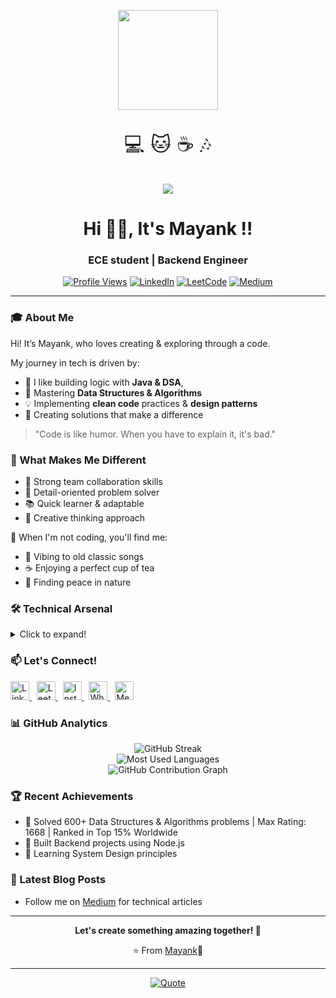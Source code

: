 
<p align="center">
  <img src="https://media.giphy.com/media/LmNwrBhejkK9EFP504/giphy.gif" height="160"/>
</p>

<p align="center" style="font-size: 2rem;">
  💻 🐱 ☕ 🎶
</p>

<p align="center">
  <img src="https://readme-typing-svg.demolab.com?font=Comic+Neue&size=30&pause=1000&color=F7A700&width=420&lines=Welcome+to+Mayank's+Tea+Club!;Find?+Java,+DSA,+and+tea!" />
</p>


<h1 align="center"> Hi 🙋‍♂️, It's Mayank !! </h1>
<h3 align="center">ECE student | Backend Engineer </h3>

<div align="center">
  
  [![Profile Views](https://komarev.com/ghpvc/?username=mayank1327&label=Profile%20views&color=0e75b6&style=flat)](https://github.com/mayank1327)
  [![LinkedIn](https://img.shields.io/badge/LinkedIn-Connect-blue)](https://linkedin.com/in/mayank1327)
  [![LeetCode](https://img.shields.io/badge/LeetCode-Profile-orange)](https://leetcode.com/mayank1327/)
  [![Medium](https://img.shields.io/badge/Medium-Follow-green)](https://medium.com/@mayank1327)
  
</div>

---

###  🎓 About Me

Hi! It’s Mayank, who loves creating & exploring through a code.

My journey in tech is driven by:
- 🔭 I like building logic with **Java & DSA**,
- 🌱 Mastering **Data Structures & Algorithms**
- 💡 Implementing **clean code** practices & **design patterns**
- 🎯 Creating solutions that make a difference

> "Code is like humor. When you have to explain it, it's bad." 

### 👀 What Makes Me Different

- 🤝 Strong team collaboration skills
- 🎯 Detail-oriented problem solver
- 📚 Quick learner & adaptable
- 💭 Creative thinking approach


🥂 When I'm not coding, you'll find me:

- 🎵 Vibing to old classic songs
- ☕ Enjoying a perfect cup of tea
- 🌿 Finding peace in nature

### 🛠 Technical Arsenal

<details>
<summary>Click to expand!</summary>

#### Programming Languages
```
- Java (Advanced)
- JavaScript (Proficient)
- C++ (Intermediate)
```

#### Web Development
```
Frontend:
- React.js
- HTML5 & CSS3
- Material-UI
- Tailwind CSS
- Bootstrap

Backend:
- Node.js
- Express.js
- RESTful APIs
```

#### Databases
```
- MongoDB
- MySQL
```

#### Tools & Technologies
```
- Git & GitHub
- Postman
- VS Code
- Eclipse
```

#### Computer Science Fundamentals
```
- Data Structures
- Algorithms
- Object-Oriented Programming
- Design Patterns
- System Design (Basic)
```
</details>

### 📫 Let's Connect!

<p align="left">
  <!-- LinkedIn -->
  <a href="https://linkedin.com/in/mayank1327" target="_blank">
    <img src="https://raw.githubusercontent.com/rahuldkjain/github-profile-readme-generator/master/src/images/icons/Social/linked-in-alt.svg" alt="LinkedIn" height="30" width="30"/>
  </a>
  &nbsp;
  <!-- LeetCode -->
  <a href="https://leetcode.com/mayank1327/" target="_blank">
    <img src="https://upload.wikimedia.org/wikipedia/commons/1/19/LeetCode_logo_black.png" alt="LeetCode" height="30" width="30"/>
  </a>
  &nbsp;
  <!-- Instagram -->
  <a href="https://instagram.com/kanaporwal_" target="_blank">
    <img src="https://upload.wikimedia.org/wikipedia/commons/a/a5/Instagram_icon.png" alt="Instagram" height="30" width="30"/>
  </a>
&nbsp;
  <!-- WhatsApp -->
  <a href="https://wa.me/917898951327" target="_blank">
    <img src="https://upload.wikimedia.org/wikipedia/commons/6/6b/WhatsApp.svg" alt="WhatsApp" height="30" width="30"/>
  </a>
  &nbsp;
  <!-- Medium -->
  <a href="https://medium.com/@mayank1327" target="_blank">
    <img src="https://cdn.iconscout.com/icon/free/png-256/medium-47-433633.png" alt="Medium" height="30" width="30"/>
  </a>
</p>

### 📊 GitHub Analytics

<div align="center">

  <!-- GitHub Streak Stats -->
  <img src="https://github-readme-streak-stats.herokuapp.com/?user=mayank1327&theme=radical&hide_border=true" alt="GitHub Streak" />

  <br/>

  <!-- Top Languages Card -->
  <img src="https://github-readme-stats.vercel.app/api/top-langs/?username=mayank1327&layout=compact&theme=radical&hide_border=true" alt="Most Used Languages" />

  <br/>

  <!-- GitHub Contributions Graph -->
  <img src="https://github-readme-activity-graph.vercel.app/graph?username=mayank1327&theme=radical&hide_border=true" alt="GitHub Contribution Graph" />

</div>

### 🏆 Recent Achievements

- 🐣 Solved 600+ Data Structures & Algorithms problems | Max Rating: 1668 | Ranked in Top 15% Worldwide
- 🐒 Built Backend projects using Node.js
- 🦦 Learning System Design principles

### 📝 Latest Blog Posts
<!-- BLOG-POST-LIST:START -->
- Follow me on [Medium](https://medium.com/@mayank1327) for technical articles
<!-- BLOG-POST-LIST:END -->

---

<div align="center">
  <b>Let's create something amazing together! 🚀</b>
  
  ⭐️ From [Mayank](https://github.com/mayank1327)🍁
</div>

---

<div align="center">
  
  [![Quote](https://quotes-github-readme.vercel.app/api?type=horizontal&theme=radical)](https://github.com/mayank1327)
  
</div>


